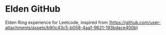 # Elden GitHub
Elden Ring experience for Leetcode, inspired from ]https://github.com/user-attachments/assets/b90c43c5-b058-4aa1-9621-193bdace400b)

